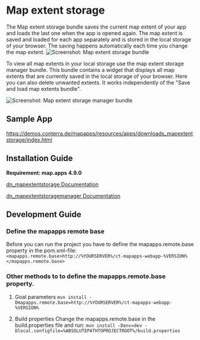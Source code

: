 # Map extent storage

The Map extent storage bundle saves the current map extent of your app and loads the last one when the app is opened again.
The map extent is saved and loaded for each app separately and is stored in the local storage of your browser.
The saving happens automatically each time you change the map extent. 
![Screenshot: Map extent storage bundle](https://user-images.githubusercontent.com/48286621/95970937-d4f4a300-0e10-11eb-8158-41d06cbc67ae.png)

To view all map extents in your local storage use the map extent storage manager bundle.
This bundle contains a widget that displays all map extents that are currently saved in the local storage of your 
browser. Here you can also delete unwanted extents. It works independently of the "Save and load map extents bundle".

![Screenshot: Map extent storage manager bundle](https://user-images.githubusercontent.com/48286621/95971014-ec339080-0e10-11eb-93b4-30e335f4c0a0.png)

## Sample App
https://demos.conterra.de/mapapps/resources/apps/downloads_mapextentstorage/index.html

## Installation Guide
**Requirement: map.apps 4.9.0**

[dn_mapextentstorage Documentation](https://github.com/conterra/mapapps-map-extent-storage/tree/master/src/main/js/bundles/dn_mapextentstorage)

[dn_mapextentstoragemanager Documentation](https://github.com/conterra/mapapps-map-extent-storage/tree/master/src/main/js/bundles/dn_mapextentstoragemanager)

## Development Guide
### Define the mapapps remote base
Before you can run the project you have to define the mapapps.remote.base property in the pom.xml-file:
`<mapapps.remote.base>http://%YOURSERVER%/ct-mapapps-webapp-%VERSION%</mapapps.remote.base>`

### Other methods to to define the mapapps.remote.base property.
1. Goal parameters
`mvn install -Dmapapps.remote.base=http://%YOURSERVER%/ct-mapapps-webapp-%VERSION%`

2. Build properties
Change the mapapps.remote.base in the build.properties file and run:
`mvn install -Denv=dev -Dlocal.configfile=%ABSOLUTEPATHTOPROJECTROOT%/build.properties`
